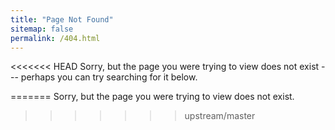 ```yaml
---
title: "Page Not Found"
sitemap: false
permalink: /404.html
---
```


<<<<<<< HEAD
Sorry, but the page you were trying to view does not exist --- perhaps you can try searching for it below.

<script type="text/javascript">
  var GOOG_FIXURL_LANG = 'en';
  var GOOG_FIXURL_SITE = '{{ site.url }}'
</script>
<script type="text/javascript"
  src="//linkhelp.clients.google.com/tbproxy/lh/wm/fixurl.js">
</script>
=======
Sorry, but the page you were trying to view does not exist.
>>>>>>> upstream/master
